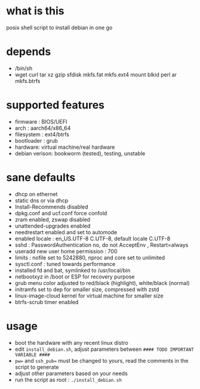 # what is this
posix shell script to install debian in one go

# depends
- /bin/sh
- wget curl tar xz gzip sfdisk mkfs.fat mkfs.ext4 mount blkid perl ar mkfs.btrfs

# supported features
- firmware : BIOS/UEFI
- arch : aarch64/x86_64
- filesystem : ext4/btrfs
- bootloader : grub
- hardware: virtual machine/real hardware
- debian verison: bookworm (tested), testing, unstable

# sane defaults
- dhcp on ethernet
- static dns or via dhcp
- Install-Recommends disabled
- dpkg.conf and ucf.conf force confold
- zram enabled, zswap disabled
- unattended-upgrades enabled
- needrestart enabled and set to automode
- enabled locale : en_US.UTF-8 C.UTF-8, default locale C.UTF-8
- sshd : PasswordAuthentication no, do not AcceptEnv , Restart=always
- useradd new user home permission : 700
- limits : nofile set to 5242880, nproc and core set to unlimited
- sysctl.conf : tuned towards performance
- installed fd and bat, symlinked to /usr/local/bin
- netbootxyz in /boot or ESP for recovery purpose
- grub menu color adjusted to red/black (highlight), white/black (normal)
- initramfs set to dep for smaller size, compressed with zstd
- linux-image-cloud kernel for virtual machine for smaller size 
- btrfs-scrub timer enabled

# usage

- boot the hardware with any recent linux distro
- edit `install_debian.sh`, adjust parameters between `#### TODO IMPORTANT VARIABLE ####`
- `pw=` and `ssh_pub=` must be changed to yours, read the comments in the script to generate
- adjust other parameters based on your needs
- run the script as root : `./install_debian.sh`